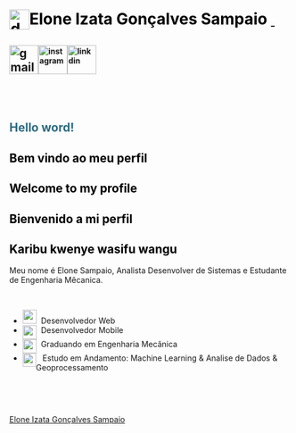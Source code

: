 <!-- #######  YAY, I AM THE SOURCE EDITOR! #########-->
<h1 style="color: #5e9ca0;"><span style="color: #000000;">Elone Izata Gon&ccedil;alves Sampaio&nbsp;<img style="float: left;" src="https://image.flaticon.com/icons/svg/3079/3079079.svg" alt="developer" width="36" height="36" /></span><span style="color: #2e6c80;"><a title="linkdin" href="https://br.linkedin.com/in/elone-sampaio-559218128" target="_blank" rel="noopener">&nbsp;</a></span></h1>
<h2 style="text-align: justify;"><a title="gmail" href="mailto:elonesampaio@gmail.com?Subject=Hello%20world!" target="_blank" rel="noopener"><img src="https://image.flaticon.com/icons/svg/732/732200.svg" alt="gmail" width="52" height="52" /></a><a style="font-size: 14px;" title="instagram" href="https://www.instagram.com/elonesampaio/" target="_blank" rel="noopener"><img src="https://image.flaticon.com/icons/svg/2111/2111463.svg" alt="instagram" width="52" height="52" /></a><span style="font-size: 14px;"><a title="Linkdin" href="https://br.linkedin.com/in/elone-sampaio-559218128" target="_blank" rel="noopener"><img src="https://image.flaticon.com/icons/svg/145/145807.svg" alt="linkdin" width="52" height="52" /></a></span></h2>
<h2 style="text-align: justify;">&nbsp;</h2>
<h2 style="text-align: justify;"><span style="color: #2e6c80;">Hello word! </span></h2>
<h2><span style="color: #000000;">Bem vindo ao meu perfil</span></h2>
<h2><span style="color: #000000;">Welcome to my profile</span></h2>
<h2><span style="color: #000000;">Bienvenido a mi perfil</span></h2>
<h2><span style="color: #000000;">Karibu kwenye wasifu wangu</span></h2>
<p>Meu nome &eacute; Elone Sampaio, Analista Desenvolver de Sistemas e Estudante de Engenharia M&ecirc;canica.</p>
<p>&nbsp;</p>
<ul>
<li style="clear: both;"><img src="https://image.flaticon.com/icons/svg/1688/1688502.svg" alt="web" width="25" height="25" />&nbsp; Desenvolvedor Web</li>
<li style="clear: both;"><img style="float: left;" src="https://image.flaticon.com/icons/svg/1688/1688502.svg" alt="web" width="25" height="25" />&nbsp; Desenvolvedor Mobile</li>
<li style="clear: both;"><img style="float: left;" src="https://image.flaticon.com/icons/svg/2937/2937767.svg" alt="mecanica" width="25" height="25" />&nbsp; Graduando em Engenharia Mec&acirc;nica</li>
<li style="clear: both;"><img style="float: left;" src="https://image.flaticon.com/icons/svg/1688/1688502.svg" width="24" height="24" />&nbsp; &nbsp;Estudo em Andamento: Machine Learning &amp; Analise de Dados &amp; Geoprocessamento</li>
</ul>
<p>&nbsp; &nbsp; &nbsp; &nbsp; &nbsp; &nbsp; &nbsp;</p>
<p><strong>&nbsp;</strong></p>

<div class="LI-profile-badge"  data-version="v1" data-size="medium" data-locale="pt_BR" data-type="horizontal" data-theme="light" data-vanity="elonesampaio"><a class="LI-simple-link" href='https://br.linkedin.com/in/elonesampaio?trk=profile-badge'>Elone Izata Gonçalves Sampaio</a></div>


